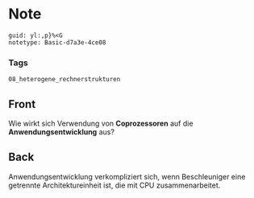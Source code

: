 # Note
```
guid: yl:,p}%<G
notetype: Basic-d7a3e-4ce08
```

### Tags
```
08_heterogene_rechnerstrukturen
```

## Front
Wie wirkt sich Verwendung von <b>Coprozessoren</b> auf die
<b>Anwendungsentwicklung</b> aus?

## Back
Anwendungsentwicklung verkompliziert sich, wenn Beschleuniger eine getrennte Architektureinheit ist, die mit CPU zusammenarbeitet.
